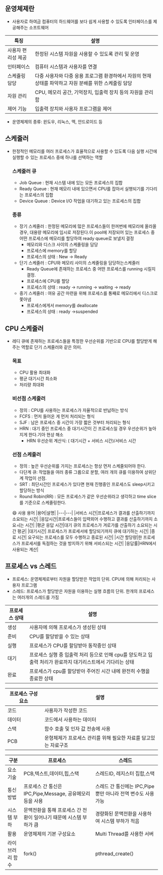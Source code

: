 ## 운영체제란
-  사용자로 하여금 컴퓨터의 하드웨어를 보다 쉽게 사용할 수 있도록 인터페이스를 제공해주는 소프트웨어

|특징|설명|
|---|-----|
|사용자 편리성 제공| 한정된 시스템 자원을 사용할 수 있도록 관리 및 운영|
|인터페이스|컴퓨터 시스템과 사용자를 연결|
|스케쥴링 담당|다중 사용자와 다중 응용 프로그램 환경하에서 자원의 현재 상태를 파악하고 자원 분배를 위한 스케줄링 담당|
|자원 관리|CPU, 메모리 공간, 기억장치, 입출력 장치 등의 자원을 관리함|
|제어 기능|입출력 장치와 사용자 프로그램을 제어|

- 운영체제의 종류: 윈도우, 리눅스, 맥, 안드로이드 등

## 스케줄러
- 한정적인 메모리를 여러 프로세스가 효율적으로 사용할 수 있도록 다음 실행 시간에 실행할 수 있는 프로세스 중에 하나를 선택하는 역할

  ### 스케줄러 큐
  - Job Queue : 현재 시스템 내에 있는 모든 프로세스의 집합
  - Ready Queue : 현재 메모리 내에 있으면서 CPU를 잡아서 실행되기를 기다리는 프로세스의 집합
  - Device Queue : Device I/O 작업을 대기하고 있는 프로세스의 집합

  ### 종류
  - 장기 스케줄러 : 한정된 메모리에 많은 프로세스들이 한꺼번에 메모리에 올라올 경우, 대용량 메모리에 임시로 저장된다.이 pool에 저장되어 있는 프로세스 중 어떤 프로세스에 메모리를 할당하여 ready queue로 보낼지 결정
    - 메모리와 디스크 사이의 스케줄링을 담당
    - 프로세스에 memory를 할당
    - 프로세스의 상태 : New -> Ready
  - 단기 스케줄러 : CPU와 메모리 사이의 스케줄링을 담당하는스케줄러
    - Ready Queue에 존재하는 프로세스 중 어떤 프로세스를 running 시킬지 결정.
    - 프로세스에 CPU를 할당
    - 프로세스의 상태 : ready -> running -> waiting -> ready
  - 중기 스케줄러 : 여유 공간 마련을 위해 프로세스를 통쨰로 메모리에서 디스크로 쫓아냄
    - 프로세스에게서 memory를 deallocate
    - 프로세스의 상태 : ready ->suspended

## CPU 스케줄러
- 레디 큐에 존재하는 프로세스들을 특정한 우선순위를 기반으로 CPU를 할당받게 해주는 역할로 단기 스케줄러와 같은 의미.
  ### 목표
  - CPU 활용 최대화
  - 평균 대기시간 최소화
  - 처리량 최대화

  ### 비선점 스케줄러
  - 정의 : CPU를 사용하는 프로세스가 자율적으로 반납하는 방식
  - FCFS : 먼저 들어온 게 먼저 처리되는 형식
  - SJF : 남은 프로세스 중 시간이 가장 짧은 것부터 처리되는 형식
  - HRN : 대기 중인 프로세스 중 대기시간이 긴 프로세스일 경우 우선순위가 높아지게 한다.기아 현상 해소
    - HRN 우선순위 계산식: ( 대기시간 + 서비스 시간)/서비스 시간
    
  ### 선점 스케줄러
  - 정의 : 높은 우선순위를 가지는 프로세스는 항상 먼저 스케줄되어야 한다.
  - 다단계 큐: 작업들을 여러 종류 그룹으로 분할, 여러 개의 큐를 이용하여 상위단계 작업이 선점.
  - SRT : 최단시간인 프로세스가 있다면 현재 진행중인 프로세스도 sleep시키고 할당하는 방식
  - Round Robin(RR) : 모든 프로세스가 같은 우선순위라고 생각하고 time slice를 기준으로 스케줄링한다.
  
  :smile: 사용 용어
  |용어|설명|
  |---|---|
  |서비스 시간|프로세스가 결과를 산출하기까지 소요되는 시간|
  |응답시간|프로세스들이 입력외어 수행하고 결과를 산출하기까지 소요ㅚ는 시간|
  |평균 응답 시간|대기 큐의 프로세스가 겨로가를 산출하기 소요되는 시간 평균|
  |대기시간| 프로세스가 프로세서에 할당되기까지 큐에 대기하는 시간|
  |종료 시간| 요구되는 프로세스를 모두 수행하고 종료된 시간|
  |시간 할당량|한 프로세스가 프로세서를 독점하는 것을 방지하기 위해 서비스되는 시간|
  |응답률|HRN에서 사용되는 계산|
  


## 프로세스 vs 스레드
- 프로세스: 운영체제로부터 자원을 할당받은 작업의 단위. CPU에 의해 처리되는 사용자 프로그램
- 스레드: 프로세스가 할당받은 자원을 이용하는 실행 흐름의 단위. 한개의 프로세스는 여러개의 스레드를 가짐

|프로세스 상태|설명|
|---|-----|
|생성|사용자에 의해 프로세스가 생성된 상태|
|준비| CPU를 할당받을 수 있는 상태|
|실행|프로세스가 CPU를 할당받아 동작중인 상태|
|대기|프로세스 실행 중 입출력 처리 등으로 인해 cpu를 양도하고 입출력 처리가 완료까지 대기리스트에서 기다리는 상태|
|완료|프로세스가 cpu를 할당받아 주어진 시간 내에 완전히 수행을 종료한 상태|

|프로세스 구성요소|설명|
|---|-----|
|코드|사용자가 작성한 코드|
|데이터|코드에서 사용하는 데이터|
|스택|함수 호출 및 인자 값 전송에 사용|
|PCB|운형체제가 프로세스 관리를 위해 필요한 자료를 담고있는 자료구조|


|구분|프로세스|스레드|
|---|---|---|
|요소 기술|PCB,텍스트,데이터,힙,스택|스레드ID, 레지스터 집합,스택|
|통신 방법|프로세스 간 통신은 IPC,Pipe,Message, 공유메모리 등을 사용| 스레드 간 통신에는 IPC,Pipe 뿐만 아니라 전역 변수도 사용가능|
|시스템 부하| 문맥전환을 통해 프로세스 간 전환이 일어나기 때문에 시스템 부하가 큼| 경량화된 문맥전환을 사용하여 시스템 부하가 적음|
|활용|운영체제의 기본 구성요소|Multi Thread를 사용한 서버|
|라이브러리 함수|fork()|pthread_create()|
